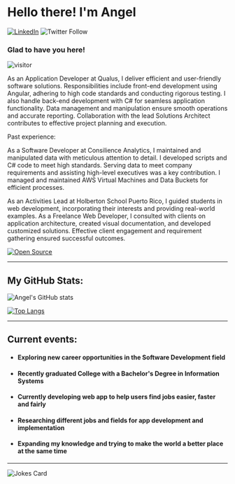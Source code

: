 # Hello there! I'm Angel 
[![LinkedIn](https://img.shields.io/badge/LinkedIn-0077B5?style=for-the-badge&logo=linkedin&logoColor=white)](https://www.linkedin.com/in/angel-gonz%C3%A1lez-834b30180/) ![Twitter Follow](https://img.shields.io/twitter/follow/ag_gr_?style=social)

### Glad to have you here! 
![visitor](https://visitor-badge.glitch.me/badge?page_id=page.id)

As an Application Developer at Qualus, I deliver efficient and user-friendly software solutions. Responsibilities include front-end development using Angular, adhering to high code standards and conducting rigorous testing. I also handle back-end development with C# for seamless application functionality. Data management and manipulation ensure smooth operations and accurate reporting. Collaboration with the lead Solutions Architect contributes to effective project planning and execution.

Past experience:

As a Software Developer at Consilience Analytics, I maintained and manipulated data with meticulous attention to detail. I developed scripts and C# code to meet high standards. Serving data to meet company requirements and assisting high-level executives was a key contribution. I managed and maintained AWS Virtual Machines and Data Buckets for efficient processes.

As an Activities Lead at Holberton School Puerto Rico, I guided students in web development, incorporating their interests and providing real-world examples. As a Freelance Web Developer, I consulted with clients on application architecture, created visual documentation, and developed customized solutions. Effective client engagement and requirement gathering ensured successful outcomes.

[![Open Source](https://badges.frapsoft.com/os/v1/open-source.svg?v=103)](https://opensource.org/)

---
## My GitHub Stats:

![Angel's GitHub stats](https://github-readme-stats.vercel.app/api?username=angel19951&show_icons=true&theme=dracula)

[![Top Langs](https://github-readme-stats.vercel.app/api/top-langs/?username=angel19951&layout=compact&theme=dracula)](https://github.com/anuraghazra/github-readme-stats)

---
## Current events:
 - #### Exploring new career opportunities in the Software Development field
 - #### Recently graduated College with a Bachelor's Degree in Information Systems
 - #### Currently developing web app to help users find jobs easier, faster and fairly
 - #### Researching different jobs and fields for app development and implementation
 - #### Expanding my knowledge and trying to make the world a better place at the same time
---



![Jokes Card](https://readme-jokes.vercel.app/api)

